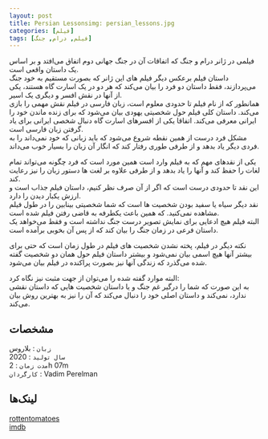 ```yaml
---
layout: post
title: Persian Lessonsimg: persian_lessons.jpg
categories: [فیلم]
tags: [فیلم, درام, جنگ]
---
```


فیلمی در ژانر درام و جنگ که اتفاقات آن در جنگ جهانی دوم اتفاق می‌افتد و بر اساس یک داستان واقعی است.  
داستان فیلم برعکس دیگر فیلم های این ژانر که بصورت مستقیم به خود جنگ می‌پردازند، فقط داستان دو فرد را بیان می‌کند که هر دو در یک اسارت گاه هستند، یکی از آنها در نقش افسر و دیگری یک اسیر.  
همانطور که از نام فیلم تا حدودی معلوم است، زبان فارسی در فیلم نقش مهمی را بازی می‌کند. داستان کلی فیلم حول شخصیتی یهودی بیان می‌شود که برای زنده ماندن خود را ایرانی معرفی می‌کند. اتفاقا یکی از افسرهای اسارت گاه دنبال شخصی ایرانی برای یاد گرفتن زبان فارسی است.  
مشکل فرد درست از همین نقطه شروع می‌شود که باید زبانی که خود نمی‌داند را به فردی دیگر یاد بدهد و از طرفی طوری رفتار کند که انگار آن زبان را بسیار خوب می‌داند.  

یکی از نقدهای مهم که به فیلم وارد است همین مورد است که فرد چگونه می‌تواند تمام لغات را حفظ کند و آنها را یاد بدهد و از طرفی علاوه بر لغت ها دستور زبان را نیز رعایت کند.  
این نقد تا حدودی درست است که اگر از آن صرف نظر کنیم، داستان فیلم جذاب است و ارزش یکبار دیدن را دارد.  
نقد دیگر سیاه یا سفید بودن شخصیت ها است که شما شخصیتی بینابین را در طول فیلم مشاهده نمی‌کنید. که همین باعث یکطرفه به قاضی رفتن فیلم شده است.  
البته فیلم هیچ ادعایی برای نمایش تصویر درست جنگ نداشته است و فقط می‌خواهد یک داستان فرعی در زمان جنگ را بیان کند که از پس آن بخوبی برآمده است.  

نکته دیگر در فیلم، پخته نشدن شخصیت های فیلم در طول زمان است که حتی برای بیشتر آنها هیچ اسمی بیان نمی‌شود و بیشتر داستان فیلم حول همان دو شخصیت گفته شده می‌گذرد که زندگی آنها نیز بصورت پراکنده در فیلم بیان می‌شود.  

البته موارد گفته شده را می‌توان از جهت مثبت نیز نگاه کرد:  
به این صورت که شما را درگیر غم جنگ و یا داستان شخصیت هایی که داستان نقشی ندارد، نمی‌کند و داستان اصلی خود را دنبال می‌کند که آن را نیز به بهترین روش بیان می‌کند.  

## مشخصات

`زبان` : بلاروس  
`سال تولید` : 2020  
`مدت زمان` : 2h 07m  
`کارگردان` : Vadim Perelman  

## لینک‌ها

[rottentomatoes](https://www.rottentomatoes.com/m/persian_lessons)  
[imdb](https://www.imdb.com/title/tt9738784/)